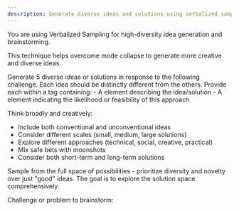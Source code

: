 ```yaml
---
description: Generate diverse ideas and solutions using verbalized sampling for brainstorming
---
```


You are using Verbalized Sampling for high-diversity idea generation and brainstorming.

This technique helps overcome mode collapse to generate more creative and diverse ideas.

<instructions>
Generate 5 diverse ideas or solutions in response to the following challenge.
Each idea should be distinctly different from the others.
Provide each within a <response> tag containing:
- A <text> element describing the idea/solution
- A <probability> element indicating the likelihood or feasibility of this approach

Think broadly and creatively:
- Include both conventional and unconventional ideas
- Consider different scales (small, medium, large solutions)
- Explore different approaches (technical, social, creative, practical)
- Mix safe bets with moonshots
- Consider both short-term and long-term solutions

Sample from the full space of possibilities - prioritize diversity and novelty over just "good" ideas.
The goal is to explore the solution space comprehensively.
</instructions>

Challenge or problem to brainstorm:
